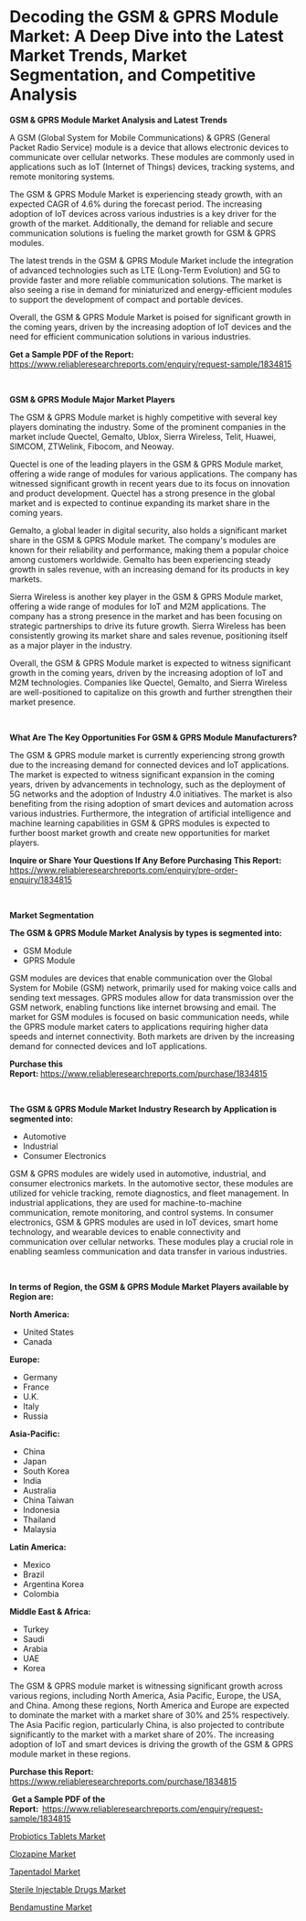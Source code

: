<p><h1>Decoding the GSM & GPRS Module Market: A Deep Dive into the Latest Market Trends, Market Segmentation, and Competitive Analysis</h1></p><p><strong>GSM & GPRS Module Market Analysis and Latest Trends</strong></p>
<p><p>A GSM (Global System for Mobile Communications) & GPRS (General Packet Radio Service) module is a device that allows electronic devices to communicate over cellular networks. These modules are commonly used in applications such as IoT (Internet of Things) devices, tracking systems, and remote monitoring systems.</p><p>The GSM & GPRS Module Market is experiencing steady growth, with an expected CAGR of 4.6% during the forecast period. The increasing adoption of IoT devices across various industries is a key driver for the growth of the market. Additionally, the demand for reliable and secure communication solutions is fueling the market growth for GSM & GPRS modules.</p><p>The latest trends in the GSM & GPRS Module Market include the integration of advanced technologies such as LTE (Long-Term Evolution) and 5G to provide faster and more reliable communication solutions. The market is also seeing a rise in demand for miniaturized and energy-efficient modules to support the development of compact and portable devices.</p><p>Overall, the GSM & GPRS Module Market is poised for significant growth in the coming years, driven by the increasing adoption of IoT devices and the need for efficient communication solutions in various industries.</p></p>
<p><strong>Get a Sample PDF of the Report:&nbsp;</strong> <a href="https://www.reliableresearchreports.com/enquiry/request-sample/1834815">https://www.reliableresearchreports.com/enquiry/request-sample/1834815</a></p>
<p>&nbsp;</p>
<p><strong>GSM & GPRS Module Major Market Players</strong></p>
<p><p>The GSM & GPRS Module market is highly competitive with several key players dominating the industry. Some of the prominent companies in the market include Quectel, Gemalto, Ublox, Sierra Wireless, Telit, Huawei, SIMCOM, ZTWelink, Fibocom, and Neoway.</p><p>Quectel is one of the leading players in the GSM & GPRS Module market, offering a wide range of modules for various applications. The company has witnessed significant growth in recent years due to its focus on innovation and product development. Quectel has a strong presence in the global market and is expected to continue expanding its market share in the coming years.</p><p>Gemalto, a global leader in digital security, also holds a significant market share in the GSM & GPRS Module market. The company's modules are known for their reliability and performance, making them a popular choice among customers worldwide. Gemalto has been experiencing steady growth in sales revenue, with an increasing demand for its products in key markets.</p><p>Sierra Wireless is another key player in the GSM & GPRS Module market, offering a wide range of modules for IoT and M2M applications. The company has a strong presence in the market and has been focusing on strategic partnerships to drive its future growth. Sierra Wireless has been consistently growing its market share and sales revenue, positioning itself as a major player in the industry.</p><p>Overall, the GSM & GPRS Module market is expected to witness significant growth in the coming years, driven by the increasing adoption of IoT and M2M technologies. Companies like Quectel, Gemalto, and Sierra Wireless are well-positioned to capitalize on this growth and further strengthen their market presence.</p></p>
<p>&nbsp;</p>
<p><strong>What Are The Key Opportunities For GSM & GPRS Module Manufacturers?</strong></p>
<p><p>The GSM & GPRS module market is currently experiencing strong growth due to the increasing demand for connected devices and IoT applications. The market is expected to witness significant expansion in the coming years, driven by advancements in technology, such as the deployment of 5G networks and the adoption of Industry 4.0 initiatives. The market is also benefiting from the rising adoption of smart devices and automation across various industries. Furthermore, the integration of artificial intelligence and machine learning capabilities in GSM & GPRS modules is expected to further boost market growth and create new opportunities for market players.</p></p>
<p><strong>Inquire or Share Your Questions If Any Before Purchasing This Report:</strong> <a href="https://www.reliableresearchreports.com/enquiry/pre-order-enquiry/1834815">https://www.reliableresearchreports.com/enquiry/pre-order-enquiry/1834815</a></p>
<p>&nbsp;</p>
<p><strong>Market Segmentation</strong></p>
<p><strong>The GSM & GPRS Module Market Analysis by types is segmented into:</strong></p>
<p><ul><li>GSM Module</li><li>GPRS Module</li></ul></p>
<p><p>GSM modules are devices that enable communication over the Global System for Mobile (GSM) network, primarily used for making voice calls and sending text messages. GPRS modules allow for data transmission over the GSM network, enabling functions like internet browsing and email. The market for GSM modules is focused on basic communication needs, while the GPRS module market caters to applications requiring higher data speeds and internet connectivity. Both markets are driven by the increasing demand for connected devices and IoT applications.</p></p>
<p><strong>Purchase this Report:&nbsp;</strong><a href="https://www.reliableresearchreports.com/purchase/1834815">https://www.reliableresearchreports.com/purchase/1834815</a></p>
<p>&nbsp;</p>
<p><strong>The GSM & GPRS Module Market Industry Research by Application is segmented into:</strong></p>
<p><ul><li>Automotive</li><li>Industrial</li><li>Consumer Electronics</li></ul></p>
<p><p>GSM & GPRS modules are widely used in automotive, industrial, and consumer electronics markets. In the automotive sector, these modules are utilized for vehicle tracking, remote diagnostics, and fleet management. In industrial applications, they are used for machine-to-machine communication, remote monitoring, and control systems. In consumer electronics, GSM & GPRS modules are used in IoT devices, smart home technology, and wearable devices to enable connectivity and communication over cellular networks. These modules play a crucial role in enabling seamless communication and data transfer in various industries.</p></p>
<p>&nbsp;</p>
<p><strong>In terms of Region, the GSM & GPRS Module Market Players available by Region are:</strong></p>
<p>
    <p> <strong> North America: </strong>
        <ul>
            <li>United States</li>
            <li>Canada</li>
        </ul>
        </p> 
    <p> <strong> Europe: </strong>
        <ul>
            <li>Germany</li>
            <li>France</li>
            <li>U.K.</li>
            <li>Italy</li>
            <li>Russia</li>
        </ul>
        </p> 
    <p> <strong> Asia-Pacific: </strong>
        <ul>
            <li>China</li>
            <li>Japan</li>
            <li>South Korea</li>
            <li>India</li>
            <li>Australia</li>
            <li>China Taiwan</li>
            <li>Indonesia</li>
            <li>Thailand</li>
            <li>Malaysia</li>
        </ul>
        </p> 
    <p> <strong> Latin America: </strong>
        <ul>
            <li>Mexico</li>
            <li>Brazil</li>
            <li>Argentina Korea</li>
            <li>Colombia</li>
        </ul>
        </p> 
    <p> <strong> Middle East & Africa: </strong>
        <ul>
            <li>Turkey</li>
            <li>Saudi</li>
            <li>Arabia</li>
            <li>UAE</li>
            <li>Korea</li>
        </ul>
    </p>
    </p>
<p><p>The GSM & GPRS module market is witnessing significant growth across various regions, including North America, Asia Pacific, Europe, the USA, and China. Among these regions, North America and Europe are expected to dominate the market with a market share of 30% and 25% respectively. The Asia Pacific region, particularly China, is also projected to contribute significantly to the market with a market share of 20%. The increasing adoption of IoT and smart devices is driving the growth of the GSM & GPRS module market in these regions.</p></p>
<p><strong>Purchase this Report: </strong><a href="https://www.reliableresearchreports.com/purchase/1834815">https://www.reliableresearchreports.com/purchase/1834815</a></p>
<p>&nbsp;<strong>Get a Sample PDF of the Report:&nbsp;&nbsp;</strong><a href="https://www.reliableresearchreports.com/enquiry/request-sample/1834815">https://www.reliableresearchreports.com/enquiry/request-sample/1834815</a></p>
<p><strong></strong></p>
<p><p><a href="https://medium.com/@jonathanalvarez976/analyzing-probiotics-tablets-market-global-industry-perspective-and-forecast-2024-to-2031-8c5799c00b4f">Probiotics Tablets Market</a></p><p><a href="https://medium.com/@jordyhansen565/clozapine-market-research-report-its-history-and-forecast-2024-to-2031-58793741695d">Clozapine Market</a></p><p><a href="https://medium.com/@jonathanalvarez976/tapentadol-market-analysis-and-sze-forecasted-for-period-from-2024-to-2031-2b4d61ff78ec">Tapentadol Market</a></p><p><a href="https://medium.com/@jonathanalvarez976/sterile-injectable-drugs-market-research-report-its-history-and-forecast-2024-to-2031-b932fd7c95ee">Sterile Injectable Drugs Market</a></p><p><a href="https://medium.com/@jordyhansen565/bendamustine-market-share-evolution-and-market-growth-trends-2024-2031-86316b0527ad">Bendamustine Market</a></p></p>